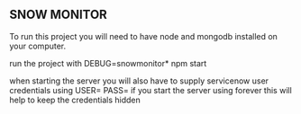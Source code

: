 ## SNOW MONITOR

To run this project you will need to have node and mongodb installed on your computer.

run the project with DEBUG=snowmonitor* npm start

when starting the server you will also have to supply servicenow user credentials using USER=<username> PASS=<password> if you start the server using forever this will help to keep the credentials hidden
